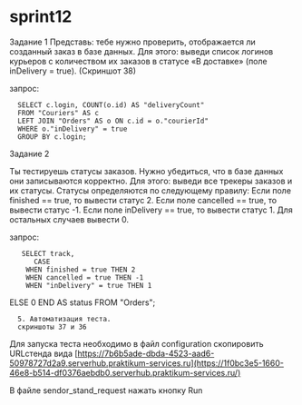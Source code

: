 # sprint12
Задание 1 Представь: тебе нужно проверить, отображается ли созданный заказ в базе данных. Для этого: выведи список логинов курьеров с количеством их заказов в статусе «В доставке» (поле inDelivery = true). (Скриншот 38)

запрос:

      SELECT c.login, COUNT(o.id) AS "deliveryCount" 
      FROM "Couriers" AS c 
      LEFT JOIN "Orders" AS o ON c.id = o."courierId" 
      WHERE o."inDelivery" = true 
      GROUP BY c.login;
      
Задание 2

Ты тестируешь статусы заказов. Нужно убедиться, что в базе данных они записываются корректно. Для этого: выведи все трекеры заказов и их статусы. Статусы определяются по следующему правилу: Если поле finished == true, то вывести статус 2. Если поле canсelled == true, то вывести статус -1. Если поле inDelivery == true, то вывести статус 1. Для остальных случаев вывести 0.

запрос:

       SELECT track, 
          CASE 
        WHEN finished = true THEN 2 
        WHEN cancelled = true THEN -1 
        WHEN "inDelivery" = true THEN 1 
  ELSE 0 END AS status 
      FROM "Orders";

      5. Автоматизация теста.
      скриншоты 37 и 36
Для запуска теста необходимо в файл configuration скопировить URLстенда вида [https://7b6b5ade-dbda-4523-aad6-50978727d2a9.serverhub.praktikum-services.ru](https://1f0bc3e5-1660-46e8-b514-df0376aebdb0.serverhub.praktikum-services.ru/)

В файле sendor_stand_request нажать кнопку Run
